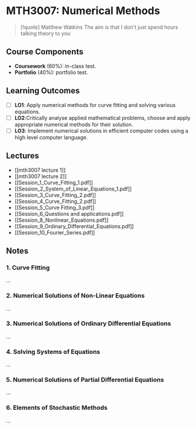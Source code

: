# MTH3007: Numerical Methods

> [!quote] Matthew Watkins
> The aim is that I don't just spend hours talking theory to you

## Course Components

- **Coursework** (60%): in-class test.
- **Portfolio** (40%): portfolio test.

## Learning Outcomes

- [ ] **LO1**: Apply numerical methods for curve fitting and solving various equations.
- [ ] **LO2**:Critically analyse applied mathematical problems, choose and apply appropriate numerical methods for their solution.
- [ ] **LO3**: Implement numerical solutions in efficient computer codes using a high level computer language.

## Lectures

- [[mth3007 lecture 1]]
- [[mth3007 lecture 2]]
- [[Session_1_Curve_Fitting_1.pdf]]
- [[Session_2_System_of_Linear_Equations_1.pdf]]
- [[Session_3_Curve_Fitting_2.pdf]]
- [[Session_4_Curve_Fitting_2.pdf]]
- [[Session_5_Curve Fitting_3.pdf]]
- [[Session_6_Questions and applications.pdf]]
- [[Session_8_Nonlinear_Equations.pdf]]
- [[Session_9_Ordinary_Differential_Equations.pdf]]
- [[Session_10_Fourier_Series.pdf]]

## Notes

### 1. Curve Fitting

…

### 2. Numerical Solutions of Non-Linear Equations

…

### 3. Numerical Solutions of Ordinary Differential Equations

…

### 4. Solving Systems of Equations

…

### 5. Numerical Solutions of Partial Differential Equations

…

### 6. Elements of Stochastic Methods

…
